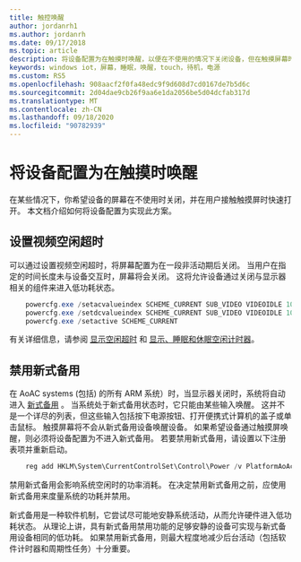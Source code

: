 ```yaml
---
title: 触控唤醒
author: jordanrh1
ms.author: jordanrh
ms.date: 09/17/2018
ms.topic: article
description: 将设备配置为在触摸时唤醒，以便在不使用的情况下关闭设备，但在触摸屏幕时可以快速打开。 设置视频空闲超时。
keywords: windows iot，屏幕，睡眠，唤醒，touch，待机，电源
ms.custom: RS5
ms.openlocfilehash: 908aacf2f0fa48edc9f9d608d7cd0167de7b5d6c
ms.sourcegitcommit: 2d04dae9cb26f9aa6e1da2056be5d04dcfab317d
ms.translationtype: MT
ms.contentlocale: zh-CN
ms.lasthandoff: 09/18/2020
ms.locfileid: "90782939"
---
```

# <a name="configure-your-device-to-wake-on-touch"></a>将设备配置为在触摸时唤醒

在某些情况下，你希望设备的屏幕在不使用时关闭，并在用户接触触摸屏时快速打开。 本文档介绍如何将设备配置为实现此方案。

## <a name="setting-a-video-idle-timeout"></a>设置视频空闲超时

可以通过设置视频空闲超时，将屏幕配置为在一段非活动期后关闭。 当用户在指定的时间长度未与设备交互时，屏幕将会关闭。 这将允许设备通过关闭与显示器相关的组件来进入低功耗状态。

```powershell
    powercfg.exe /setacvalueindex SCHEME_CURRENT SUB_VIDEO VIDEOIDLE 10
    powercfg.exe /setdcvalueindex SCHEME_CURRENT SUB_VIDEO VIDEOIDLE 10
    powercfg.exe /setactive SCHEME_CURRENT
```

有关详细信息，请参阅 [显示空闲超时](/windows-hardware/customize/power-settings/display-settings-display-idle-timeout) 和 [显示、睡眠和休眠空闲计时器](/windows-hardware/design/device-experiences/display--sleep--and-hibernate-idle-timers)。

## <a name="disabling-modern-standby"></a>禁用新式备用

在 AoAC systems (包括) 的所有 ARM 系统）时，当显示器关闭时，系统将自动进入 [新式备用](/windows-hardware/design/device-experiences/modern-standby) 。 当系统处于新式备用状态时，它只能由某些输入唤醒。 这并不是一个详尽的列表，但这些输入包括按下电源按钮、打开便携式计算机的盖子或单击鼠标。 触摸屏幕将不会从新式备用设备唤醒设备。 如果希望设备通过触摸屏唤醒，则必须将设备配置为不进入新式备用。 若要禁用新式备用，请设置以下注册表项并重新启动。

```powershell
    reg add HKLM\System\CurrentControlSet\Control\Power /v PlatformAoAcOverride /t REG_DWORD /d 0
```
    
禁用新式备用会影响系统空闲时的功率消耗。 在决定禁用新式备用之前，应使用新式备用来度量系统的功耗并禁用。

新式备用是一种软件机制，它尝试尽可能地安静系统活动，从而允许硬件进入低功耗状态。 从理论上讲，具有新式备用禁用功能的足够安静的设备可实现与新式备用设备相同的低功耗。 如果禁用新式备用，则最大程度地减少后台活动（包括软件计时器和周期性任务）十分重要。
